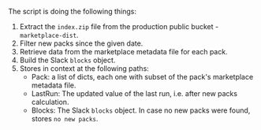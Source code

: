 The script is doing the following things:

1. Extract the `index.zip` file from the production public bucket - `marketplace-dist`.
2. Filter new packs since the given date.
3. Retrieve data from the marketplace metadata file for each pack.
4. Build the Slack `blocks` object.
5. Stores in context at the following paths:
    - Pack: a list of dicts, each one with subset of the pack's marketplace metadata file.
    - LastRun: The updated value of the last run, i.e. after new packs calculation.
    - Blocks: The Slack `blocks` object. In case no new packs were found, stores `no new packs`.
     